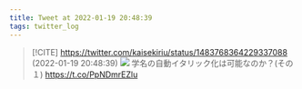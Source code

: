 ```yaml
---
title: Tweet at 2022-01-19 20:48:39
tags: twitter_log
---
```


> [!CITE] https://twitter.com/kaisekiriu/status/1483768364229337088 (2022-01-19 20:48:39)
> ![](https://twitter.com/kaisekiriu/status/1483768364229337088)
> 学名の自動イタリック化は可能なのか？(その１)
> https://t.co/PpNDmrEZlu
